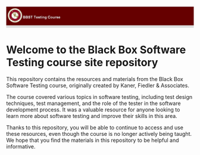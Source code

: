 ![header-image](assets/images/header.jpg)

# Welcome to the Black Box Software Testing course site repository

This repository contains the resources and materials from the Black Box Software Testing course, originally created by Kaner, Fiedler & Associates.

The course covered various topics in software testing, including test design techniques, test management, and the role of the tester in the software development process. It was a valuable resource for anyone looking to learn more about software testing and improve their skills in this area.

Thanks to this repository, you will be able to continue to access and use these resources, even though the course is no longer actively being taught. We hope that you find the materials in this repository to be helpful and informative.
